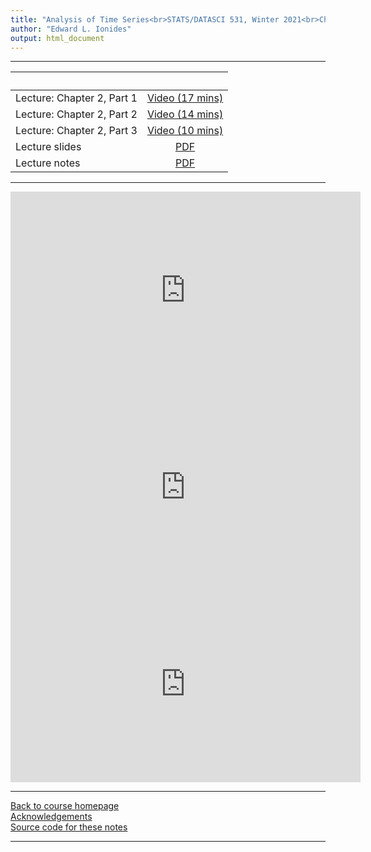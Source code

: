 ```yaml
---
title: "Analysis of Time Series<br>STATS/DATASCI 531, Winter 2021<br>Chapter 2: Time series models, trend and autocovariance"
author: "Edward L. Ionides"
output: html_document
---
```


----------------------

| &nbsp;          | &nbsp;                                                                            |
|:----------------|:---------------------------------------------------------------------------------:|
| Lecture: Chapter 2, Part 1  | [Video (17 mins)](https://youtu.be/lKQHUlBJafo) |
| Lecture: Chapter 2, Part 2  | [Video (14 mins)](https://youtu.be/RiBDMz17ldM) |
| Lecture: Chapter 2, Part 3  | [Video (10 mins)](https://youtu.be/WX-nJEEyeNA) |
| Lecture slides  | [PDF](slides.pdf)                                                                 |
| Lecture notes   | [PDF](notes.pdf)                                                                  |

----------------------

<iframe width="560" height="315" src="https://www.youtube.com/embed/lKQHUlBJafo" frameborder="0" allow="accelerometer; autoplay; clipboard-write; encrypted-media; gyroscope; picture-in-picture" allowfullscreen></iframe>

<iframe width="560" height="315" src="https://www.youtube.com/embed/RiBDMz17ldM" frameborder="0" allow="accelerometer; autoplay; clipboard-write; encrypted-media; gyroscope; picture-in-picture" allowfullscreen></iframe>

<iframe width="560" height="315" src="https://www.youtube.com/embed/WX-nJEEyeNA" frameborder="0" allow="accelerometer; autoplay; clipboard-write; encrypted-media; gyroscope; picture-in-picture" allowfullscreen></iframe>

----------------------

[Back to course homepage](../index.html)  
[Acknowledgements](../acknowledge.html)  
[Source code for these notes](http://github.com/ionides/531w21/tree/master/02/)


----------------------
